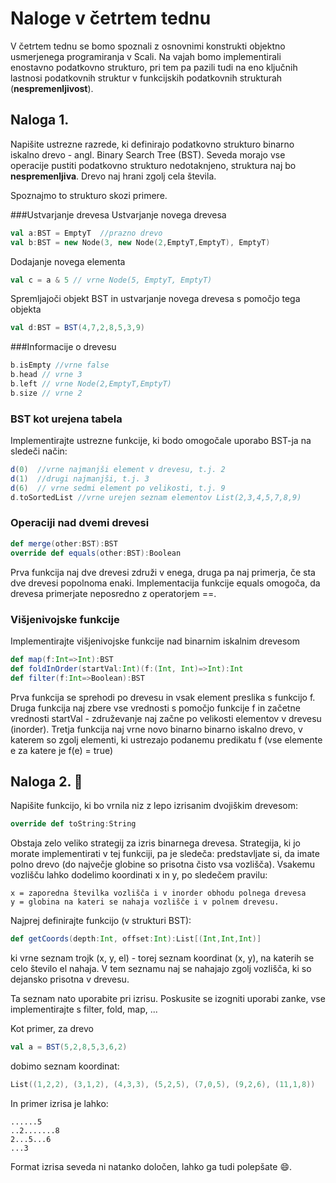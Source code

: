 # Naloge v četrtem tednu

V četrtem tednu se bomo spoznali z osnovnimi konstrukti objektno usmerjenega programiranja v Scali.
Na vajah bomo implementirali enostavno podatkovno strukturo, pri tem pa pazili tudi na eno ključnih lastnosi podatkovnih struktur v funkcijskih podatkovnih strukturah (**nespremenljivost**).


## Naloga 1.
Napišite ustrezne razrede, ki definirajo podatkovno strukturo binarno iskalno
drevo - angl. Binary Search Tree (BST). Seveda morajo vse operacije pustiti podatkovno strukturo nedotaknjeno, struktura naj bo **nespremenljiva**. Drevo naj hrani zgolj cela števila.

Spoznajmo to strukturo skozi primere.

###Ustvarjanje drevesa
Ustvarjanje novega drevesa
```scala
val a:BST = EmptyT  //prazno drevo
val b:BST = new Node(3, new Node(2,EmptyT,EmptyT), EmptyT)
 ```

Dodajanje novega elementa
```scala
val c = a & 5 // vrne Node(5, EmptyT, EmptyT)
```

Spremljajoči objekt BST in ustvarjanje novega drevesa s pomočjo tega objekta
```scala
val d:BST = BST(4,7,2,8,5,3,9)
```

###Informacije o drevesu

```scala
b.isEmpty //vrne false
b.head // vrne 3
b.left // vrne Node(2,EmptyT,EmptyT)
b.size // vrne 2
```
### BST kot urejena tabela
Implementirajte ustrezne funkcije, ki bodo omogočale uporabo BST-ja na sledeči način:
```scala
d(0)  //vrne najmanjši element v drevesu, t.j. 2
d(1)  //drugi najmanjši, t.j. 3
d(6)  // vrne sedmi element po velikosti, t.j. 9
d.toSortedList //vrne urejen seznam elementov List(2,3,4,5,7,8,9)
```

### Operaciji nad dvemi drevesi
```scala
def merge(other:BST):BST
override def equals(other:BST):Boolean
```
Prva funkcija naj dve drevesi združi v enega, druga pa naj primerja, če sta dve drevesi popolnoma enaki. Implementacija funkcije equals omogoča, da drevesa primerjate neposredno z operatorjem ==.

### Višjenivojske funkcije
Implementirajte višjenivojske funkcije nad binarnim iskalnim drevesom
```scala
def map(f:Int=>Int):BST
def foldInOrder(startVal:Int)(f:(Int, Int)=>Int):Int
def filter(f:Int=>Boolean):BST
```
Prva funkcija se sprehodi po drevesu in vsak element preslika s funkcijo f.
Druga funkcija naj zbere vse vrednosti s pomočjo funkcije f in začetne vrednosti startVal - združevanje naj začne po velikosti elementov v drevesu (inorder).
Tretja funkcija naj vrne novo binarno binarno iskalno drevo, v katerem so zgolj elementi, ki ustrezajo podanemu predikatu f (vse elemente e za katere je f(e) = true)

## Naloga 2. :crown:
Napišite funkcijo, ki bo vrnila niz z lepo izrisanim dvojiškim drevesom:
```scala
override def toString:String
```
Obstaja zelo veliko strategij za izris binarnega drevesa. Strategija, ki jo morate implementirati v tej funkciji, pa je sledeča: predstavljate si, da imate polno drevo (do največje globine so prisotna čisto vsa vozlišča).
Vsakemu vozlišču lahko dodelimo koordinati x in y, po sledečem pravilu:
 ```
 x = zaporedna številka vozlišča i v inorder obhodu polnega drevesa
y = globina na kateri se nahaja vozlišče i v polnem drevesu.
 ```

 Najprej definirajte funkcijo (v strukturi BST):
 ```scala
 def getCoords(depth:Int, offset:Int):List[(Int,Int,Int)]
 ```
 ki vrne seznam trojk (x, y, el) - torej seznam koordinat (x, y), na katerih se celo število el nahaja. V tem seznamu naj se nahajajo zgolj vozlišča, ki so dejansko prisotna v drevesu.

 Ta seznam nato uporabite pri izrisu. Poskusite se izogniti uporabi zanke, vse implementirajte s filter, fold, map, ...

 Kot primer, za drevo
 ```scala
 val a = BST(5,2,8,5,3,6,2)
 ```
dobimo seznam koordinat:
```scala
List((1,2,2), (3,1,2), (4,3,3), (5,2,5), (7,0,5), (9,2,6), (11,1,8))
```
In primer izrisa je lahko:
```
......5
..2.......8
2...5...6
...3
```
Format izrisa seveda ni natanko določen, lahko ga tudi polepšate :smile:.
